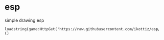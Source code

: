 # esp
simple drawing esp
```
loadstring(game:HttpGet('https://raw.githubusercontent.com/ikottiz/esp/main/1.lua'))()
```

